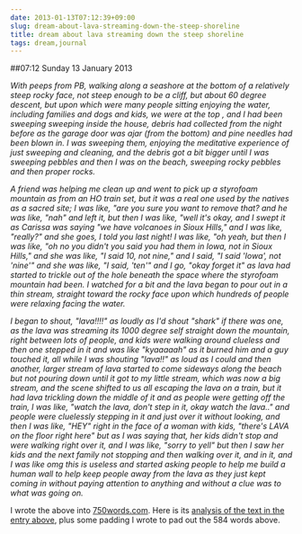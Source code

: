 ```yaml
---
date: 2013-01-13T07:12:39+09:00
slug: dream-about-lava-streaming-down-the-steep-shoreline
title: dream about lava streaming down the steep shoreline
tags: dream,journal
---
```


##07:12 Sunday 13 January 2013

_With peeps from PB, walking along a seashore at the bottom of a relatively steep rocky face, not steep enough to be a cliff, but about 60 degree descent, but upon which were many people sitting enjoying the water, including families and dogs and kids, we were at the top , and I had been sweeping sweeping inside the house, debris had collected from the night before as the garage door was ajar (from the bottom) and pine needles had been blown in. I was sweeping them, enjoying the meditative experience of just sweeping and cleaning, and the debris got a bit bigger until I was sweeping pebbles and then I was on the beach, sweeping rocky pebbles and then proper rocks._

_A friend was helping me clean up and went to pick up a styrofoam mountain as from an HO train set, but it was a real one used by the natives as a sacred site; I was like, "are you sure you want to remove that? and he was like, "nah" and left it, but then I was like, "well it's okay, and I swept it as Carissa was saying "we have volcanoes in Sioux Hills," and I was like, "really?" and she goes, I told you last night! I was like, "oh yeah, but then I was like, "oh no you didn't you said you had them in Iowa, not in Sioux Hills," and she was like, "I said 10, not nine," and I said, "I said 'Iowa', not 'nine'" and she was like, "I said, 'ten'" and I go, "okay forget it" as lava had started to trickle out of the hole beneath the space where the styrofoam mountain had been. I watched for a bit and the lava began to pour out in a thin stream, straight toward the rocky face upon which hundreds of people were relaxing facing the water._

_I began to shout, "lava!!!!" as loudly as I'd shout "shark" if there was one, as the lava was streaming its 1000 degree self straight down the mountain, right between lots of people, and kids were walking around clueless and then one stepped in it and was like "kyaaaaah" as it burned him and a guy touched it, all while I was shouting "lava!!" as loud as I could and then another, larger stream of lava started to come sideways along the beach but not pouring down until it got to my little stream, which was now a big stream, and the scene shifted to us all escaping the lava on a train, but it had lava trickling down the middle of it and as people were getting off the train, I was like, "watch the lava, don't step in it, okay watch the lava.." and people were cluelessly stepping in it and just over it without looking, and then I was like, "HEY" right in the face of a woman with kids, "there's LAVA on the floor right here" but as I was saying that, her kids didn't stop and were walking right over it, and I was like, "sorry to yell" but then I saw her kids and the next family not stopping and then walking over it, and in it, and I was like omg this is useless and started asking people to help me build a human wall to help keep people away from the lava as they just kept coming in without paying attention to anything and without a clue was to what was going on._

I wrote the above into [750words.com](http://750words.com). Here is its [analysis of the text in the entry above](http://750words.com/entries/share/2339071), plus some padding I wrote to pad out the 584 words above.


